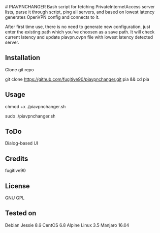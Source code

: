 <snippet>
  <content>
# PIAVPNCHANGER
Bash script for fetching PrivateInternetAccess server lists, parse it through script, ping all servers, and based on lowest latency 
generates OpenVPN config and connects to it. 

After first time use, there is no need to generate new configuration, just enter the existing path which you've choosen as a save path. It will check current latency and update piavpn.ovpn file with lowest latency detected server.


## Installation
Clone git repo 

git clone https://github.com/fugitive90/piavpnchanger.git pia &&  cd pia

## Usage

chmod +x ./piavpnchanger.sh

sudo ./piavpnchanger.sh

## ToDo
Dialog-based UI
## Credits
fugitive90
## License

GNU GPL

## Tested on
Debian Jessie 8.6
CentOS 6.8
Alpine Linux 3.5
Manjaro 16.04
</content>
</snippet>
